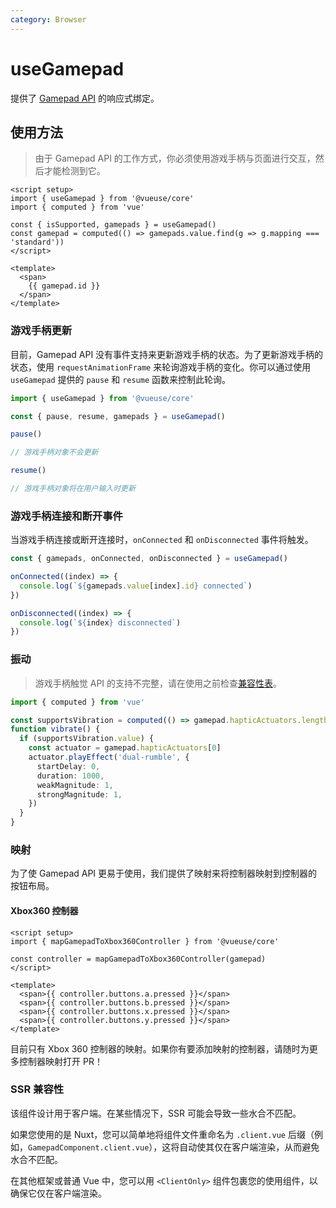 ```yaml
---
category: Browser
---
```


# useGamepad

提供了 [Gamepad API](https://developer.mozilla.org/en-US/docs/Web/API/Gamepad_API) 的响应式绑定。

## 使用方法

> 由于 Gamepad API 的工作方式，你必须使用游戏手柄与页面进行交互，然后才能检测到它。

```vue
<script setup>
import { useGamepad } from '@vueuse/core'
import { computed } from 'vue'

const { isSupported, gamepads } = useGamepad()
const gamepad = computed(() => gamepads.value.find(g => g.mapping === 'standard'))
</script>

<template>
  <span>
    {{ gamepad.id }}
  </span>
</template>
```

### 游戏手柄更新

目前，Gamepad API 没有事件支持来更新游戏手柄的状态。为了更新游戏手柄的状态，使用 `requestAnimationFrame` 来轮询游戏手柄的变化。你可以通过使用 `useGamepad` 提供的 `pause` 和 `resume` 函数来控制此轮询。

```ts
import { useGamepad } from '@vueuse/core'

const { pause, resume, gamepads } = useGamepad()

pause()

// 游戏手柄对象不会更新

resume()

// 游戏手柄对象将在用户输入时更新
```

### 游戏手柄连接和断开事件

当游戏手柄连接或断开连接时，`onConnected` 和 `onDisconnected` 事件将触发。

```ts
const { gamepads, onConnected, onDisconnected } = useGamepad()

onConnected((index) => {
  console.log(`${gamepads.value[index].id} connected`)
})

onDisconnected((index) => {
  console.log(`${index} disconnected`)
})
```

### 振动

> 游戏手柄触觉 API 的支持不完整，请在使用之前检查[兼容性表](https://developer.mozilla.org/en-US/docs/Web/API/GamepadHapticActuator#browser_compatibility)。

```ts
import { computed } from 'vue'

const supportsVibration = computed(() => gamepad.hapticActuators.length > 0)
function vibrate() {
  if (supportsVibration.value) {
    const actuator = gamepad.hapticActuators[0]
    actuator.playEffect('dual-rumble', {
      startDelay: 0,
      duration: 1000,
      weakMagnitude: 1,
      strongMagnitude: 1,
    })
  }
}
```

### 映射

为了使 Gamepad API 更易于使用，我们提供了映射来将控制器映射到控制器的按钮布局。

#### Xbox360 控制器

```vue
<script setup>
import { mapGamepadToXbox360Controller } from '@vueuse/core'

const controller = mapGamepadToXbox360Controller(gamepad)
</script>

<template>
  <span>{{ controller.buttons.a.pressed }}</span>
  <span>{{ controller.buttons.b.pressed }}</span>
  <span>{{ controller.buttons.x.pressed }}</span>
  <span>{{ controller.buttons.y.pressed }}</span>
</template>
```

目前只有 Xbox 360 控制器的映射。如果你有要添加映射的控制器，请随时为更多控制器映射打开 PR！

### SSR 兼容性

该组件设计用于客户端。在某些情况下，SSR 可能会导致一些水合不匹配。

如果您使用的是 Nuxt，您可以简单地将组件文件重命名为 `.client.vue` 后缀（例如，`GamepadComponent.client.vue`），这将自动使其仅在客户端渲染，从而避免水合不匹配。

在其他框架或普通 Vue 中，您可以用 `<ClientOnly>` 组件包裹您的使用组件，以确保它仅在客户端渲染。
